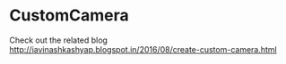 # CustomCamera
Check out the related blog http://iavinashkashyap.blogspot.in/2016/08/create-custom-camera.html
